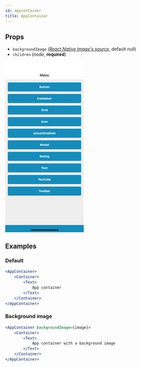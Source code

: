 ```yaml
---
id: appcontainer
title: AppContainer
---
```

## Props
- `backgroundImage` ([_React Native Image's source_](https://facebook.github.io/react-native/docs/image#source), default null)
- `children` (_node_, **required**)

<img src="../assets/AppContainer/1.png" alt="AppContainer" width="250" style="display: inline-block;">

## Examples

### Default
```jsx
<AppContainer>
    <Container>
        <Text>
            App container
        </Text>
    </Container>
</AppContainer>
```

### Background image
```jsx
<AppContainer backgroundImage={image}>
    <Container>
        <Text>
            App container with a background image
        </Text>
    </Container>
</AppContainer>
```
